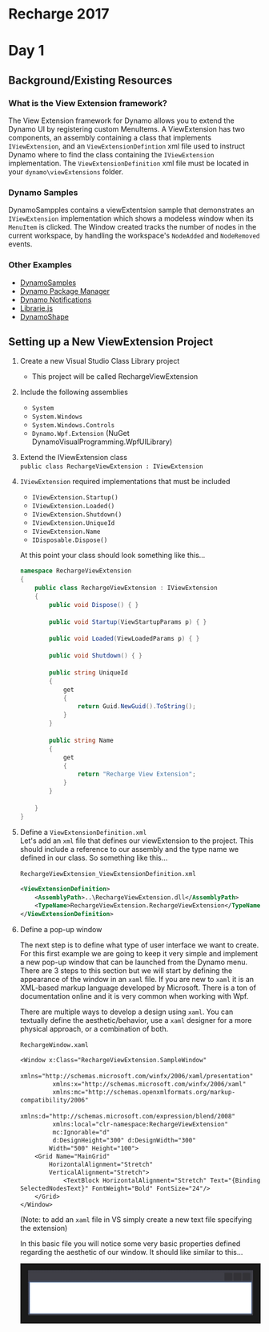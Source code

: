 # Recharge 2017

# Day 1

## Background/Existing Resources

### What is the View Extension framework?
The View Extension framework for Dynamo allows you to extend the Dynamo UI by registering custom MenuItems. A ViewExtension has two components, an assembly containing a class that implements `IViewExtension`, and an `ViewExtensionDefintion` xml file used to instruct Dynamo where to find the class containing the `IViewExtension` implementation. The `ViewExtensionDefinition` xml file must be located in your `dynamo\viewExtensions` folder.

### Dynamo Samples
DynamoSampples contains a viewExtentsion sample that demonstrates an `IViewExtension` implementation which shows a modeless window when its `MenuItem` is clicked. The Window created tracks the number of nodes in the current workspace, by handling the workspace's `NodeAdded` and `NodeRemoved` events.

### Other Examples

- [DynamoSamples](https://github.com/DynamoDS/DynamoSamples/tree/master/src/SampleViewExtension)
- [Dynamo Package Manager](https://github.com/DynamoDS/Dynamo/tree/dec6240ded0c4369617775336b9af60c2aba4103/src/DynamoPackagesUI)
- [Dynamo Notifications](https://github.com/DynamoDS/Dynamo/tree/master/src/Notifications) 
- [Librarie.js](https://github.com/DynamoDS/Dynamo/tree/master/src/LibraryViewExtension)
- [DynamoShape](https://github.com/LongNguyenP/DynaShape)

## Setting up a New ViewExtension Project

1) Create a new Visual Studio Class Library project
    - This project will be called RechargeViewExtension

2) Include the following assemblies
    - `System`
    - `System.Windows`
    - `System.Windows.Controls`
    - `Dynamo.Wpf.Extension` (NuGet DynamoVisualProgramming.WpfUILibrary)

3) Extend the IViewExtension class </br>
    ```public class RechargeViewExtension : IViewExtension```

4) `IViewExtension` required implementations that must be included
    - `IViewExtension.Startup()`
    - `IViewExtension.Loaded()`
    - `IViewExtension.Shutdown()`
    - `IViewExtension.UniqueId`
    - `IViewExtension.Name`
    - `IDisposable.Dispose()`

    At this point your class should look something like this...

    ```C#
    namespace RechargeViewExtension
    {
        public class RechargeViewExtension : IViewExtension
        {
            public void Dispose() { }

            public void Startup(ViewStartupParams p) { }

            public void Loaded(ViewLoadedParams p) { }

            public void Shutdown() { }

            public string UniqueId
            {
                get
                {
                    return Guid.NewGuid().ToString();
                }
            }

            public string Name
            {
                get
                {
                    return "Recharge View Extension";
                }
            }

        }
    }
    ```

5) Define a `ViewExtensionDefinition.xml` </br>
Let's add an `xml` file that defines our viewExtension to the project.  This should include a reference to our assembly and the type name we defined in our class. So something like this... </br>

    `RechargeViewExtension_ViewExtensionDefinition.xml`
    ```xml
    <ViewExtensionDefinition>
        <AssemblyPath>..\RechargeViewExtension.dll</AssemblyPath>
        <TypeName>RechargeViewExtension.RechargeViewExtension</TypeName>
    </ViewExtensionDefinition>
    ```

6) Define a pop-up window

    The next step is to define what type of user interface we want to create. For this first example we are going to keep it very simple and implement a new pop-up window that can be launched from the Dynamo menu.  There are 3 steps to this section but we will start by defining the appearance of the window in an `xaml` file.  If you are new to `xaml` it is an XML-based markup language developed by Microsoft.  There is a ton of documentation online and it is very common when working with Wpf.

    There are multiple ways to develop a design using `xaml`.  You can textually define the aesthetic/behavior, use a `xaml` designer for a more physical approach, or a combination of both. </br>

    `RechargeWindow.xaml`

    ```xaml
    <Window x:Class="RechargeViewExtension.SampleWindow"
             xmlns="http://schemas.microsoft.com/winfx/2006/xaml/presentation"
             xmlns:x="http://schemas.microsoft.com/winfx/2006/xaml"
             xmlns:mc="http://schemas.openxmlformats.org/markup-compatibility/2006" 
             xmlns:d="http://schemas.microsoft.com/expression/blend/2008" 
             xmlns:local="clr-namespace:RechargeViewExtension"
             mc:Ignorable="d" 
             d:DesignHeight="300" d:DesignWidth="300"
            Width="500" Height="100">
        <Grid Name="MainGrid" 
            HorizontalAlignment="Stretch"
            VerticalAlignment="Stretch">
                <TextBlock HorizontalAlignment="Stretch" Text="{Binding SelectedNodesText}" FontWeight="Bold" FontSize="24"/>
        </Grid>
    </Window>
    ```

    (Note: to add an `xaml` file in VS simply create a new text file specifying the extension)
    
    In this basic file you will notice some very basic properties defined regarding the aesthetic of our window.  It should like similar to this... </br>

    ![Example Window](../Images/XamlWindow.JPG)

